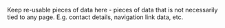 Keep re-usable pieces of data here - pieces of data that is not necessarily tied to any page. E.g. contact details, navigation link data, etc.  